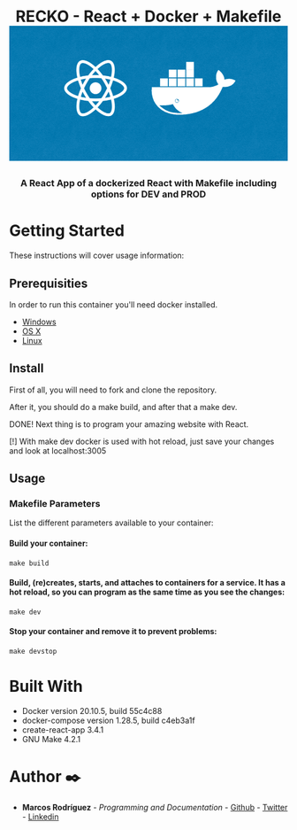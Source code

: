 <h1 align="center">
<br>
RECKO - React + Docker + Makefile
<br>
<img src="docker+react.png" alt="Docker + React">
<br>
</h1>


<h3 align="center">A React App of a dockerized React with Makefile including options for DEV and PROD </h3>

# Getting Started

These instructions will cover usage information:

## Prerequisities


In order to run this container you'll need docker installed.

* [Windows](https://docs.docker.com/windows/started)
* [OS X](https://docs.docker.com/mac/started/)
* [Linux](https://docs.docker.com/linux/started/)

## Install

First of all, you will need to fork and clone the repository.

After it, you should do a make build, and after that a make dev.

DONE! Next thing is to program your amazing website with React.

[!] With make dev docker is used with hot reload, just save your changes and look at localhost:3005

## Usage

### Makefile Parameters

List the different parameters available to your container:


#### Build your container:
```shell
make build
```

#### Build, (re)creates, starts, and attaches to containers for a service. It has a hot reload, so you can program as the same time as you see the changes:
```shell
make dev
```

#### Stop your container and remove it to prevent problems:
```shell
make devstop
```

# Built With

* Docker version 20.10.5, build 55c4c88
* docker-compose version 1.28.5, build c4eb3a1f
* create-react-app 3.4.1
* GNU Make 4.2.1

# Author ✒️

* **Marcos Rodríguez** - *Programming and Documentation* - [Github](https://github.com/mark-doblefilo) - [Twitter](https://twitter.com/mark_doblefilo) - [Linkedin](https://www.linkedin.com/in/marcos-rodr%C3%ADguez-8b1441195/)
